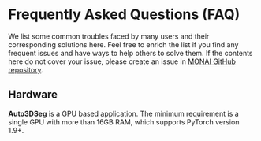# Frequently Asked Questions (FAQ)

We list some common troubles faced by many users and their corresponding solutions here. Feel free to enrich the list if you find any frequent issues and have ways to help others to solve them. If the contents here do not cover your issue, please create an issue in [MONAI GitHub repository](https://github.com/Project-MONAI).

## Hardware

**Auto3DSeg** is a GPU based application. The minimum requirement is a single GPU with more than 16GB RAM, which supports PyTorch version 1.9+.
